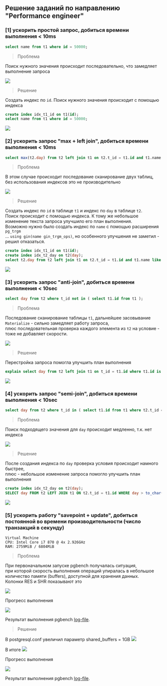## Решение заданий по направлению "Performance engineer" ##

### [1] ускорить простой запроc, добиться времени выполнения < 10ms
``` sql
select name from t1 where id = 50000;
```
> Проблема

Поиск нужного значения происходит последовательно, что замедляет выполнение запроса

![](/1/without_idx_t1_id.png)

> Решение

Создать индекс по ```id```. Поиск нужного значения происходит с помощью индекса
``` sql
create index idx_t1_id on t1(id);
select name from t1 where id = 50000;
```
![](/1/with_idx_t1_id.png)

### [2] ускорить запрос "max + left join", добиться времени выполнения < 10ms
``` sql
select max(t2.day) from t2 left join t1 on t2.t_id = t1.id and t1.name like 'a%';
```
> Проблема

В этом случае происходит последование сканирование двух таблиц, без использования индексов это не производительно

![](/2/without_idx_t1_id_and_idx_t2_day.png)

> Решение

Создать индекс по ```id``` в таблице ```t1``` и индекс по ```day``` в таблице ```t2```.</br>
Поиск происходит с помощью индекса. К тому же небольшое изменение текста запроса улучшило его план выполнения.<br>
Возможно нужно было создать индекс по ```name``` c помощью расширения ```pg_trgm```<br>
... ```using gin(name gin_trgm_ops)```, но особенного улучшения не заметил - решил отказаться.
``` sql
create index idx_t1_id on t1(id);
create index idx_t2_day on t2(day);
select t2.day from t2 left join t1 on t2.t_id = t1.id and t1.name like 'a%' order by t2.day desc limit 1;
```
![](/2/with_idx_t1_id_and_idx_t2_day.png)

### [3] ускорить запрос "anti-join", добиться времени выполнения < 10sec
``` sql
select day from t2 where t_id not in ( select t1.id from t1 );
```
> Проблема

Последование сканирование таблицы ```t1```, дальнейшее засовывание ```Materialize``` - сильно замедляет работу запроса,<br>
плюс последовательная проверка каждого элемента из ```t2``` на условие - тоже не добавляет скорости.

![](/3/before.png)

> Решение

 Перестройка запроса помогла улучшить план выполнения
``` sql
explain select day from t2 left join t1 on t_id = t1.id where t1.id is null;
```
![](/3/after.png)

### [4] ускорить запрос "semi-join", добиться времени выполнения < 10sec
``` sql
select day from t2 where t_id in ( select t1.id from t1 where t2.t_id = t1.id) and day > to_char(date_trunc('day',now()- '1 months'::interval),'yyyymmdd');
```
> Проблема

Поиск подходящего значения для ```day``` происходит медленно, т.к. нет индекса

![](/4/before.png)

> Решение

После создания индекса по ```day``` проверка условия происходит намного быстрее,<br>
плюс - небольшое изменение запроса помогло улучшить план выполнения
``` sql
create index idx_t2_day on t2(day);
SELECT day FROM t2 LEFT JOIN t1 ON t2.t_id = t1.id WHERE day > to_char(date_trunc('day', now() - '1 months'::interval), 'yyyymmdd');
```
![](/4/after.png)

### [5] ускорить работу "savepoint + update", добиться постоянной во времени производительности (число транзакций в секунду)
```
Virtual Machine
CPU: Intel Core i7 870 @ 4x 2.926GHz
RAM: 2759MiB / 6804MiB
```
> Проблема

При первоначальном запуске pgbench получалась ситуация,<br>
при которой скорость выполнения операций упиралась в небольшое количество памяти (buffers), доступной для хранения данных.<br>
Колонки RES и SHR показывают это

![](/5/128MB_htop.png)

Прогресс выполнения

![](/5/128MB_terminal.png)

Результат выполнения pgbench [log-file](/5/128MB_result_pgbench_SV.log/).

> Решение

В postgresql.conf увеличил параметр shared_buffers = 1GB
![](/5/1GB_shared_buffers.png)

В итоге
![](/5/1GB_htop.png)

Прогресс выполнения

![](/5/1GB_terminal.png)

Результат выполнения pgbench [log-file](/5/1GB_result_pgbench_SV.log/).
